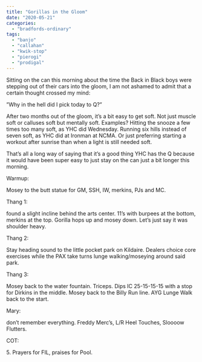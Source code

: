 ```yaml
---
title: "Gorillas in the Gloom"
date: "2020-05-21"
categories: 
  - "bradfords-ordinary"
tags: 
  - "banjo"
  - "callahan"
  - "kwik-stop"
  - "pierogi"
  - "prodigal"
---
```


Sitting on the can this morning about the time the Back in Black boys were stepping out of their cars into the gloom, I am not ashamed to admit that a certain thought crossed my mind:

”Why in the hell did I pick today to Q?”

After two months out of the gloom, it’s a bit easy to get soft. Not just muscle soft or calluses soft but mentally soft. Examples? Hitting the snooze a few times too many soft, as YHC did Wednesday. Running six hills instead of seven soft, as YHC did at Ironman at NCMA. Or just preferring starting a workout after sunrise than when a light is still needed soft.

That’s all a long way of saying that it’s a good thing YHC has the Q because it would have been super easy to just stay on the can just a bit longer this morning.

Warmup:

Mosey to the butt statue for GM, SSH, IW, merkins, PJs and MC.

Thang 1:

found a slight incline behind the arts center. 11’s with burpees at the bottom, merkins at the top. Gorilla hops up and mosey down. Let’s just say it was shoulder heavy.

Thang 2:

Stay heading sound to the little pocket park on Kildaire. Dealers choice core exercises while the PAX take turns lunge walking/moseying around said park.  
  
Thang 3:

Mosey back to the water fountain. Triceps. Dips IC 25-15-15-15 with a stop for Dirkins in the middle. Mosey back to the Billy Run line. AYG Lunge Walk back to the start.

Mary:

don’t remember everything. Freddy Merc’s, L/R Heel Touches, Sloooow Flutters.

COT:

5\. Prayers for FIL, praises for Pool.
